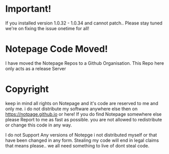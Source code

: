 # Important!
If you installed version 1.0.32 - 1.0.34 and cannot patch..
Please stay tuned we're on fixing the issue onetime for all!

# Notepage Code Moved!
I have moved the Notepage Repos to a Github Organisation.
This Repo here only acts as a release Server

# Copyright
keep in mind all rights on Notepage and it's code are reserved to me and only me.
i do not distribute my software anywhere else then on https://notpage.github.io or here!
If you do find Notepage somewhere else please Report to me as fast as possible.
you are not allowed to redistribute or change this code in any way.

I do not Support Any versions of Notepge i not distributed myself or that have been changed in any form.
Stealing my code will end in legal claims that means please.. we all need something to live of dont steal code.
